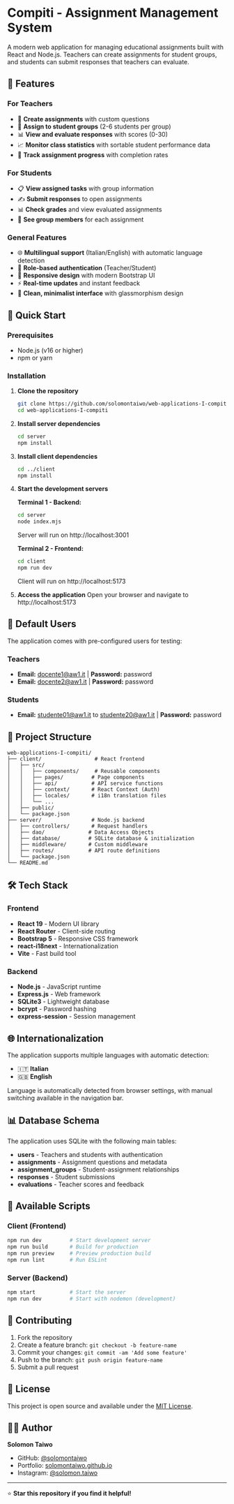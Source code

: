 # Compiti - Assignment Management System

A modern web application for managing educational assignments built with React and Node.js. Teachers can create assignments for student groups, and students can submit responses that teachers can evaluate.

## 🌟 Features

### For Teachers
- 📝 **Create assignments** with custom questions
- 👥 **Assign to student groups** (2-6 students per group)
- 📊 **View and evaluate responses** with scores (0-30)
- 📈 **Monitor class statistics** with sortable student performance data
- 🎯 **Track assignment progress** with completion rates

### For Students
- 📋 **View assigned tasks** with group information
- ✍️ **Submit responses** to open assignments
- 📊 **Check grades** and view evaluated assignments
- 👥 **See group members** for each assignment

### General Features
- 🌐 **Multilingual support** (Italian/English) with automatic language detection
- 🔐 **Role-based authentication** (Teacher/Student)
- 📱 **Responsive design** with modern Bootstrap UI
- ⚡ **Real-time updates** and instant feedback
- 🎨 **Clean, minimalist interface** with glassmorphism design

## 🚀 Quick Start

### Prerequisites
- Node.js (v16 or higher)
- npm or yarn

### Installation

1. **Clone the repository**
   ```bash
   git clone https://github.com/solomontaiwo/web-applications-I-compiti.git
   cd web-applications-I-compiti
   ```

2. **Install server dependencies**
   ```bash
   cd server
   npm install
   ```

3. **Install client dependencies**
   ```bash
   cd ../client
   npm install
   ```

4. **Start the development servers**

   **Terminal 1 - Backend:**
   ```bash
   cd server
   node index.mjs
   ```
   Server will run on http://localhost:3001

   **Terminal 2 - Frontend:**
   ```bash
   cd client
   npm run dev
   ```
   Client will run on http://localhost:5173

5. **Access the application**
   Open your browser and navigate to http://localhost:5173

## 👥 Default Users

The application comes with pre-configured users for testing:

### Teachers
- **Email:** docente1@aw1.it | **Password:** password
- **Email:** docente2@aw1.it | **Password:** password

### Students
- **Email:** studente01@aw1.it to studente20@aw1.it | **Password:** password

## 📁 Project Structure

```
web-applications-I-compiti/
├── client/                 # React frontend
│   ├── src/
│   │   ├── components/     # Reusable components
│   │   ├── pages/         # Page components
│   │   ├── api/           # API service functions
│   │   ├── context/       # React Context (Auth)
│   │   ├── locales/       # i18n translation files
│   │   └── ...
│   ├── public/
│   └── package.json
├── server/                # Node.js backend
│   ├── controllers/       # Request handlers
│   ├── dao/              # Data Access Objects
│   ├── database/         # SQLite database & initialization
│   ├── middleware/       # Custom middleware
│   ├── routes/           # API route definitions
│   └── package.json
└── README.md
```

## 🛠 Tech Stack

### Frontend
- **React 19** - Modern UI library
- **React Router** - Client-side routing
- **Bootstrap 5** - Responsive CSS framework
- **react-i18next** - Internationalization
- **Vite** - Fast build tool

### Backend
- **Node.js** - JavaScript runtime
- **Express.js** - Web framework
- **SQLite3** - Lightweight database
- **bcrypt** - Password hashing
- **express-session** - Session management

## 🌐 Internationalization

The application supports multiple languages with automatic detection:
- 🇮🇹 **Italian**
- 🇬🇧 **English**

Language is automatically detected from browser settings, with manual switching available in the navigation bar.

## 📊 Database Schema

The application uses SQLite with the following main tables:
- **users** - Teachers and students with authentication
- **assignments** - Assignment questions and metadata
- **assignment_groups** - Student-assignment relationships
- **responses** - Student submissions
- **evaluations** - Teacher scores and feedback

## 🔧 Available Scripts

### Client (Frontend)
```bash
npm run dev         # Start development server
npm run build       # Build for production
npm run preview     # Preview production build
npm run lint        # Run ESLint
```

### Server (Backend)
```bash
npm start           # Start the server
npm run dev         # Start with nodemon (development)
```


## 🤝 Contributing

1. Fork the repository
2. Create a feature branch: `git checkout -b feature-name`
3. Commit your changes: `git commit -am 'Add some feature'`
4. Push to the branch: `git push origin feature-name`
5. Submit a pull request

## 📝 License

This project is open source and available under the [MIT License](LICENSE).

## 👨‍💻 Author

**Solomon Taiwo**
- GitHub: [@solomontaiwo](https://github.com/solomontaiwo)
- Portfolio: [solomontaiwo.github.io](https://solomontaiwo.github.io/)
- Instagram: [@solomon.taiwo](https://instagram.com/solomon.taiwo)

---

⭐ **Star this repository if you find it helpful!**